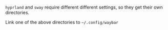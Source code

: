 `hyprland` and `sway` require different different settings, so they get their own directories.

Link one of the above directories to `~/.config/waybar`
